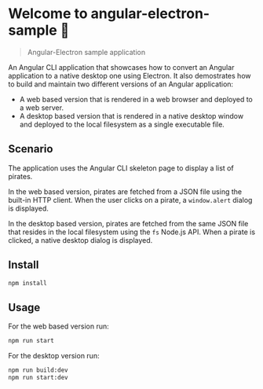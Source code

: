 # Welcome to angular-electron-sample 👋

> Angular-Electron sample application

An Angular CLI application that showcases how to convert an Angular application to a native desktop one using Electron. It also demostrates how to build and maintain two different versions of an Angular application:

- A web based version that is rendered in a web browser and deployed to a web server.
- A desktop based version that is rendered in a native desktop window and deployed to the local filesystem as a single executable file. 

## Scenario
The application uses the Angular CLI skeleton page to display a list of pirates.

In the web based version, pirates are fetched from a JSON file using the built-in HTTP client. When the user clicks on a pirate, a `window.alert` dialog is displayed.

In the desktop based version, pirates are fetched from the same JSON file that resides in the local filesystem using the `fs` Node.js API. When a pirate is clicked, a native desktop dialog is displayed.

## Install

```sh
npm install
```

## Usage

For the web based version run:

```sh
npm run start
```

For the desktop version run:

```sh
npm run build:dev
npm run start:dev
```
